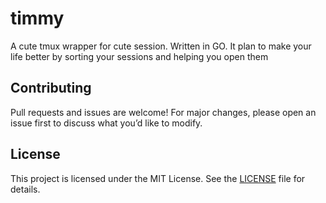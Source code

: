 # timmy
A cute tmux wrapper for cute session. Written in GO. It plan to make your life better by sorting your sessions and helping you open them

## Contributing
Pull requests and issues are welcome! For major changes, please open an issue first to discuss what you’d like to modify.

## License
This project is licensed under the MIT License. See the [LICENSE](LICENSE) file for details.
